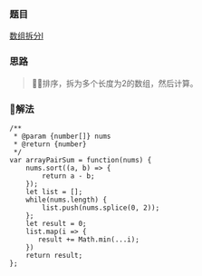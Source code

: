 ### 题目

[数组拆分I](https://leetcode-cn.com/problems/array-partition-i/description/)

### 思路

> 排序，拆为多个长度为2的数组，然后计算。

### 解法

```
/**
 * @param {number[]} nums
 * @return {number}
 */
var arrayPairSum = function(nums) {
    nums.sort((a, b) => {
        return a - b;
    });
    let list = [];
    while(nums.length) {
        list.push(nums.splice(0, 2));
    };
    let result = 0;
    list.map(i => {
       result += Math.min(...i);
    })
    return result;
};
```
